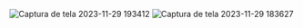 ![Captura de tela 2023-11-29 193412](https://github.com/Melqui42/website-authentication-screens/assets/123291514/9123465b-9da2-4d75-81dd-53a3968cc82f)
![Captura de tela 2023-11-29 183627](https://github.com/Melqui42/website-authentication-screens/assets/123291514/3347639a-944d-4e4d-9bf5-d1e5d13e1a47)
